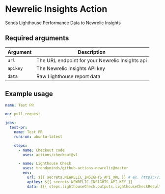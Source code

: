 # Newrelic Insights Action

Sends Lighthouse Performance Data to Newrelic Insights

## Required arguments

| Argument  | Description                                                                       |
|-----------|-----------------------------------------------------------------------------------|
| `url`     | The URL endpoint for your Newrelic Insights api                                   |
| `apikey`  | The Newrelic Insights API key                                                     |
| `data`    | Raw Lighthouse report data                                                        |

## Example usage

```yml
name: Test PR

on: pull_request

jobs:
  test-pr:
    name: Test PR
    runs-on: ubuntu-latest

    steps:
      - name: Checkout code
        uses: actions/checkout@v1

      - name: Lighthouse Check
        uses: trendyminds/github-actions-newrelic@master
        env:
          url: ${{ secrets.NEWRELIC_INSIGHTS_API_URL }} # ex. https://insights-collector.newrelic.com/v1/accounts/0000000/events
          apikey: ${{ secrets.NEWRELIC_INSIGHTS_API_KEY }}
          data: ${{ steps.lighthouseCheck.outputs.lighthouseCheckResults }}
```
